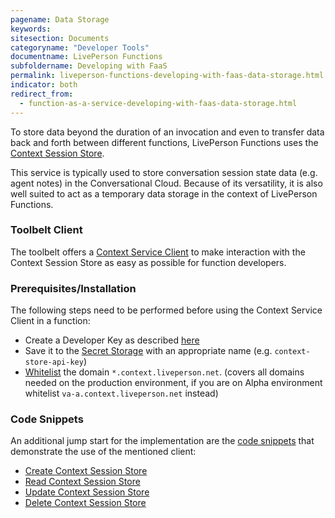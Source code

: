 ```yaml
---
pagename: Data Storage
keywords:
sitesection: Documents
categoryname: "Developer Tools"
documentname: LivePerson Functions
subfoldername: Developing with FaaS
permalink: liveperson-functions-developing-with-faas-data-storage.html
indicator: both
redirect_from:
  - function-as-a-service-developing-with-faas-data-storage.html
---
```

To store data beyond the duration of an invocation and even to transfer data back and forth between different functions, LivePerson Functions uses the [Context Session Store](conversation-orchestrator-context-warehouse-context-session-store.html).

This service is typically used to store conversation session state data (e.g. agent notes) in the Conversational Cloud. Because of its versatility, it is also well suited to act as a temporary data storage in the context of LivePerson Functions.

### Toolbelt Client
The toolbelt offers a [Context Service Client](liveperson-functions-developing-with-faas-toolbelt.html#context-service-client) to make interaction with the Context Session Store as easy as possible for function developers.

### Prerequisites/Installation
The following steps need to be performed before using the Context Service Client in a function:
* Create a Developer Key as described [here](conversation-orchestrator-context-warehouse-context-session-store.html#developer-key)
*  Save it to the [Secret Storage](liveperson-functions-developing-with-faas-storing-secrets.html) with an appropriate name (e.g. `context-store-api-key`)
* [Whitelist](liveperson-functions-developing-with-faas-whitelisting-domains.html) the domain `*.context.liveperson.net`. (covers all domains needed on the production environment, if you are on Alpha environment whitelist `va-a.context.liveperson.net` instead)

### Code Snippets
An additional jump start for the implementation are the [code snippets](liveperson-functions-developing-with-faas-snippets.html) that demonstrate the use of the mentioned client:
* [Create Context Session Store
](liveperson-functions-developing-with-faas-snippets.html#create-context-session-store)
* [Read Context Session Store
](liveperson-functions-developing-with-faas-snippets.html#read-context-session-store)
* [Update Context Session Store
](liveperson-functions-developing-with-faas-snippets.html#update-context-session-store)
* [Delete Context Session Store
](liveperson-functions-developing-with-faas-snippets.html#delete-context-session-store)

